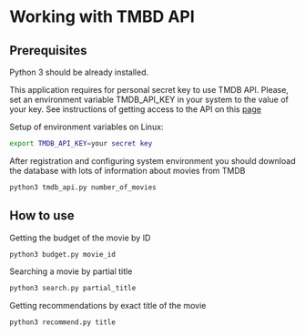 # Working with TMBD API

## Prerequisites

Python 3 should be already installed.

This application requires for personal secret key to use TMDB API. 
Please, set an environment variable TMDB_API_KEY in your system to the 
value of your key. See instructions of getting access to the API on this 
[page](https://www.themoviedb.org/settings/api)

Setup of environment variables on Linux:
```bash
export TMDB_API_KEY=your secret key
```

After registration and configuring system environment you should 
download the database with lots of information about movies from TMDB
```bash
python3 tmdb_api.py number_of_movies
```

## How to use

Getting the budget of the movie by ID
```bash
python3 budget.py movie_id
```

Searching a movie by partial title
```bash
python3 search.py partial_title
```

Getting recommendations by exact title of the movie
```bash
python3 recommend.py title
```
